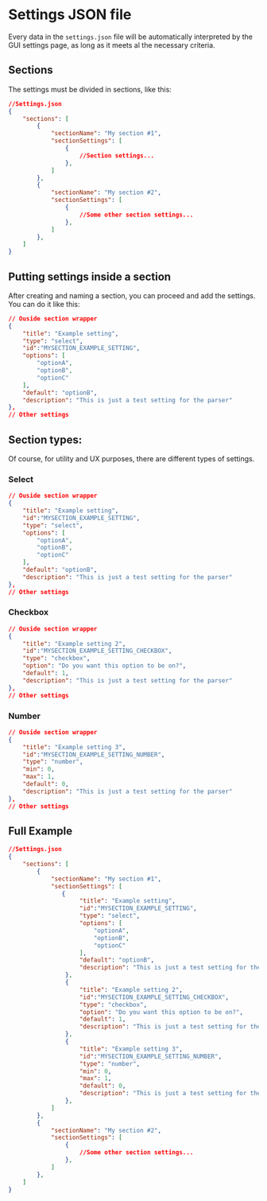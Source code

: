 # Settings JSON file

Every data in the `settings.json` file will be automatically interpreted by the GUI settings page, as long as it meets al the necessary criteria.

## Sections

The settings must be divided in sections, like this: 

```json
//Settings.json
{
    "sections": [
        {
            "sectionName": "My section #1",
            "sectionSettings": [
                {
                    //Section settings...
                },
            ]
        },
        {
            "sectionName": "My section #2",
            "sectionSettings": [
                {
                    //Some other section settings...
                },
            ]
        },
    ]
}
```

## Putting settings inside a section

After creating and naming a section, you can proceed and add the settings.
You can do it like this:

```json
// Ouside section wrapper
{
    "title": "Example setting",
    "type": "select",
    "id":"MYSECTION_EXAMPLE_SETTING",
    "options": [
        "optionA",
        "optionB",
        "optionC"
    ],
    "default": "optionB",
    "description": "This is just a test setting for the parser"
},
// Other settings
```

## Section types:

Of course, for utility and UX purposes, there are different types of settings.

### Select
```json
// Ouside section wrapper
{
    "title": "Example setting",
    "id":"MYSECTION_EXAMPLE_SETTING",
    "type": "select",
    "options": [
        "optionA",
        "optionB",
        "optionC"
    ],
    "default": "optionB",
    "description": "This is just a test setting for the parser"
},
// Other settings
```

### Checkbox
```json
// Ouside section wrapper
{
    "title": "Example setting 2",
    "id":"MYSECTION_EXAMPLE_SETTING_CHECKBOX",
    "type": "checkbox",
    "option": "Do you want this option to be on?",
    "default": 1,
    "description": "This is just a test setting for the parser"
},
// Other settings
```

### Number
```json
// Ouside section wrapper
{
    "title": "Example setting 3",
    "id":"MYSECTION_EXAMPLE_SETTING_NUMBER",
    "type": "number",
    "min": 0,
    "max": 1,
    "default": 0,
    "description": "This is just a test setting for the parser"
},
// Other settings
```

## Full Example

```json
//Settings.json
{
    "sections": [
        {
            "sectionName": "My section #1",
            "sectionSettings": [
               {
                    "title": "Example setting",
                    "id":"MYSECTION_EXAMPLE_SETTING",
                    "type": "select",
                    "options": [
                        "optionA",
                        "optionB",
                        "optionC"
                    ],
                    "default": "optionB",
                    "description": "This is just a test setting for the parser"
                },
                {
                    "title": "Example setting 2",
                    "id":"MYSECTION_EXAMPLE_SETTING_CHECKBOX",
                    "type": "checkbox",
                    "option": "Do you want this option to be on?",
                    "default": 1,
                    "description": "This is just a test setting for the parser"
                },
                {
                    "title": "Example setting 3",
                    "id":"MYSECTION_EXAMPLE_SETTING_NUMBER",
                    "type": "number",
                    "min": 0,
                    "max": 1,
                    "default": 0,
                    "description": "This is just a test setting for the parser"
                },
            ]
        },
        {
            "sectionName": "My section #2",
            "sectionSettings": [
                {
                    //Some other section settings...
                },
            ]
        },
    ]
}
```
